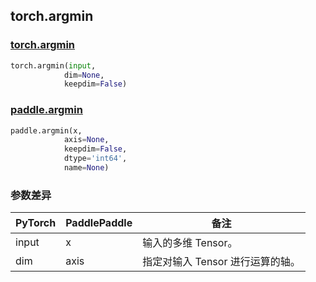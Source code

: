 ## torch.argmin
### [torch.argmin](https://pytorch.org/docs/stable/generated/torch.argmin.html?highlight=argmin#torch.argmin)

```python
torch.argmin(input,
            dim=None,
            keepdim=False)
```

### [paddle.argmin](https://www.paddlepaddle.org.cn/documentation/docs/zh/api/paddle/argmin_cn.html#argmin)

```python
paddle.argmin(x,
            axis=None,
            keepdim=False,
            dtype='int64',
            name=None)
```
### 参数差异
| PyTorch       | PaddlePaddle | 备注                                                   |
| ------------- | ------------ | ------------------------------------------------------ |
| input        | x            | 输入的多维 Tensor。                   |
| dim          | axis         | 指定对输入 Tensor 进行运算的轴。 |
